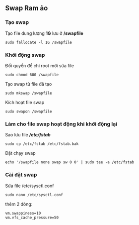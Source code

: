 ## Swap Ram ảo
### Tạo swap
Tạo file dung lượng **1G** lưu ở **/swapfile**

    sudo fallocate -l 1G /swapfile

### Khởi động swap
Đổi quyền để chỉ root mới sửa file

    sudo chmod 600 /swapfile

Tạo swap từ file đã tạo

    sudo mkswap /swapfile

Kích hoạt file swap

    sudo swapon /swapfile

### Làm cho file swap hoạt động khi khởi động lại
Sao lưu file ***/etc/fstab***

    sudo cp /etc/fstab /etc/fstab.bak
Đặt chạy swap

    echo '/swapfile none swap sw 0 0' | sudo tee -a /etc/fstab

### Cài đặt swap
Sửa file /etc/sysctl.conf

    sudo nano /etc/sysctl.conf

thêm 2 dòng:


    vm.swappiness=10
    vm.vfs_cache_pressure=50


